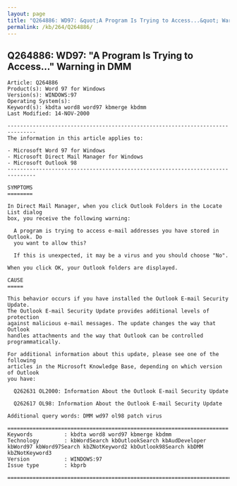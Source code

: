 ```yaml
---
layout: page
title: "Q264886: WD97: &quot;A Program Is Trying to Access...&quot; Warning in DMM"
permalink: /kb/264/Q264886/
---
```


## Q264886: WD97: &quot;A Program Is Trying to Access...&quot; Warning in DMM

	Article: Q264886
	Product(s): Word 97 for Windows
	Version(s): WINDOWS:97
	Operating System(s): 
	Keyword(s): kbdta word8 word97 kbmerge kbdmm
	Last Modified: 14-NOV-2000
	
	-------------------------------------------------------------------------------
	The information in this article applies to:
	
	- Microsoft Word 97 for Windows 
	- Microsoft Direct Mail Manager for Windows 
	- Microsoft Outlook 98 
	-------------------------------------------------------------------------------
	
	SYMPTOMS
	========
	
	In Direct Mail Manager, when you click Outlook Folders in the Locate List dialog
	box, you receive the following warning:
	
	  A program is trying to access e-mail addresses you have stored in Outlook. Do
	  you want to allow this?
	
	  If this is unexpected, it may be a virus and you should choose "No".
	
	When you click OK, your Outlook folders are displayed.
	
	CAUSE
	=====
	
	This behavior occurs if you have installed the Outlook E-mail Security Update.
	The Outlook E-mail Security Update provides additional levels of protection
	against malicious e-mail messages. The update changes the way that Outlook
	handles attachments and the way that Outlook can be controlled
	programmatically.
	
	For additional information about this update, please see one of the following
	articles in the Microsoft Knowledge Base, depending on which version of Outlook
	you have:
	
	  Q262631 OL2000: Information About the Outlook E-mail Security Update
	
	  Q262617 OL98: Information About the Outlook E-mail Security Update
	
	Additional query words: DMM wd97 ol98 patch virus
	
	======================================================================
	Keywords          : kbdta word8 word97 kbmerge kbdmm 
	Technology        : kbWordSearch kbOutlookSearch kbAudDeveloper kbWord97 kbWord97Search kbZNotKeyword2 kbOutlook98Search kbDMM kbZNotKeyword3
	Version           : WINDOWS:97
	Issue type        : kbprb
	
	=============================================================================
	
